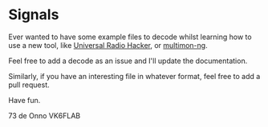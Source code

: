 # Signals

Ever wanted to have some example files to decode whilst learning how to use a new tool, like [Universal Radio Hacker](https://github.com/jopohl/urh), or [multimon-ng](https://github.com/EliasOenal/multimon-ng).

Feel free to add a decode as an issue and I'll update the documentation.

Similarly, if you have an interesting file in whatever format, feel free to add a pull request.

Have fun.

73 de Onno VK6FLAB
